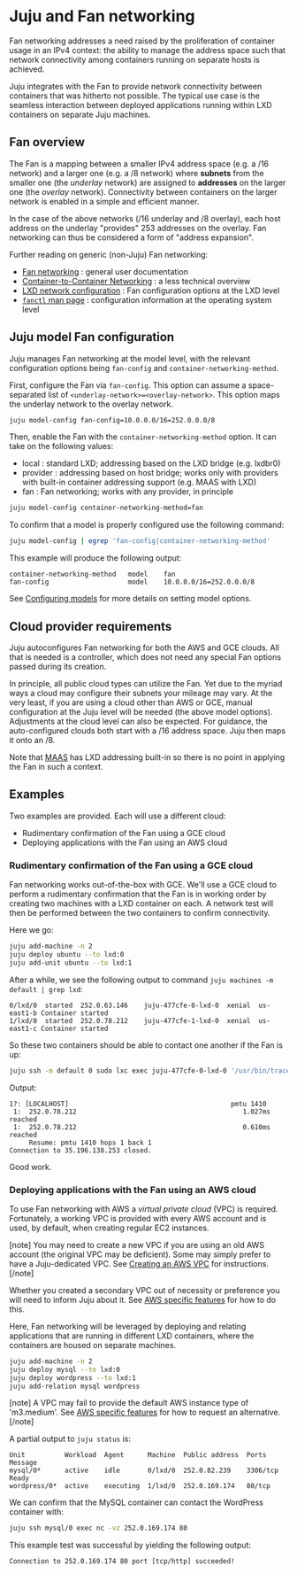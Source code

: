 <!--
Todo:
- bug tracking: https://bugs.launchpad.net/juju/+bug/1733354 (remove constraints Note if no longer required)
- hardcoded: default AWS instance type of 'm3.medium'
- consider a third example: manually configure the Fan with Azure
-->

# Juju and Fan networking

Fan networking addresses a need raised by the proliferation of container usage
in an IPv4 context: the ability to manage the address space such that network
connectivity among containers running on separate hosts is achieved.

Juju integrates with the Fan to provide network connectivity between containers
that was hitherto not possible. The typical use case is the seamless
interaction between deployed applications running within LXD containers on
separate Juju machines.

## Fan overview

The Fan is a mapping between a smaller IPv4 address space (e.g. a /16 network)
and a larger one (e.g. a /8 network) where **subnets** from the smaller one (the
*underlay* network) are assigned to **addresses** on the larger one (the
*overlay* network). Connectivity between containers on the larger network is
enabled in a simple and efficient manner.

In the case of the above networks (/16 underlay and /8 overlay), each host
address on the underlay "provides" 253 addresses on the overlay. Fan networking
can thus be considered a form of "address expansion".

Further reading on generic (non-Juju) Fan networking:

 - [Fan networking][fan-ubuntu-wiki] : general user documentation
 - [Container-to-Container Networking][fan-ubuntu-insights] : a less technical
   overview
 - [LXD network configuration][fan-lxd-config-options] : Fan configuration
   options at the LXD level
 - [`fanctl` man page][fan-fanctl-man-page] : configuration information at the
   operating system level

## Juju model Fan configuration

Juju manages Fan networking at the model level, with the relevant configuration
options being `fan-config` and `container-networking-method`.

First, configure the Fan via `fan-config`. This option can assume a
space-separated list of `<underlay-network>=<overlay-network>`. This option
maps the underlay network to the overlay network.

```bash
juju model-config fan-config=10.0.0.0/16=252.0.0.0/8
```

Then, enable the Fan with the `container-networking-method` option. It can take
on the following values:

 - local : standard LXD; addressing based on the LXD bridge (e.g. lxdbr0)
 - provider : addressing based on host bridge; works only with providers with
   built-in container addressing support (e.g. MAAS with LXD)
 - fan : Fan networking; works with any provider, in principle

```bash
juju model-config container-networking-method=fan
```

To confirm that a model is properly configured use the following command:

```bash
juju model-config | egrep 'fan-config|container-networking-method'
```

This example will produce the following output:

```no-highlight
container-networking-method   model    fan
fan-config                    model    10.0.0.0/16=252.0.0.0/8
```

See [Configuring models][models-config] for more details on setting model
options.

## Cloud provider requirements

Juju autoconfigures Fan networking for both the AWS and GCE clouds. All that
is needed is a controller, which does not need any special Fan options passed
during its creation.

In principle, all public cloud types can utilize the Fan. Yet due to the myriad
ways a cloud may configure their subnets your mileage may vary. At the very
least, if you are using a cloud other than AWS or GCE, manual configuration at
the Juju level will be needed (the above model options). Adjustments at the
cloud level can also be expected. For guidance, the auto-configured clouds both
start with a /16 address space. Juju then maps it onto an /8.

Note that [MAAS][maas-upstream] has LXD addressing built-in so there is no
point in applying the Fan in such a context.

## Examples

Two examples are provided. Each will use a different cloud:

 - Rudimentary confirmation of the Fan using a GCE cloud
 - Deploying applications with the Fan using an AWS cloud

### Rudimentary confirmation of the Fan using a GCE cloud

Fan networking works out-of-the-box with GCE. We'll use a GCE cloud to perform
a rudimentary confirmation that the Fan is in working order by creating two
machines with a LXD container on each. A network test will then be performed
between the two containers to confirm connectivity.

Here we go:

```bash
juju add-machine -n 2
juju deploy ubuntu --to lxd:0
juju add-unit ubuntu --to lxd:1
```

After a while, we see the following output to command
`juju machines -m default | grep lxd`:

```no-highlight
0/lxd/0  started  252.0.63.146    juju-477cfe-0-lxd-0  xenial  us-east1-b Container started
1/lxd/0  started  252.0.78.212    juju-477cfe-1-lxd-0  xenial  us-east1-c Container started
```

So these two containers should be able to contact one another if the Fan is up:

```bash
juju ssh -m default 0 sudo lxc exec juju-477cfe-0-lxd-0 '/usr/bin/tracepath 252.0.78.212'
```

Output:

```no-highlight
1?: [LOCALHOST]                                         pmtu 1410
 1:  252.0.78.212                                          1.027ms reached
 1:  252.0.78.212                                          0.610ms reached
     Resume: pmtu 1410 hops 1 back 1 
Connection to 35.196.138.253 closed.
```

Good work.

### Deploying applications with the Fan using an AWS cloud

To use Fan networking with AWS a *virtual private cloud* (VPC) is required.
Fortunately, a working VPC is provided with every AWS account and is used, by
default, when creating regular EC2 instances.  

[note]
You may need to create a new VPC if you are using an old AWS account (the
original VPC may be deficient). Some may simply prefer to have a
Juju-dedicated VPC. See [Creating an AWS VPC][fan-aws-vpc] for
instructions.
[/note]

Whether you created a secondary VPC out of necessity or preference you will
need to inform Juju about it. See
[AWS specific features][anchor__aws-specific-features] for how to do this.

Here, Fan networking will be leveraged by deploying and relating applications
that are running in different LXD containers, where the containers are housed
on separate machines.

```bash
juju add-machine -n 2
juju deploy mysql --to lxd:0
juju deploy wordpress --to lxd:1
juju add-relation mysql wordpress
```

[note]
A VPC may fail to provide the default AWS instance type of 'm3.medium'. See
[AWS specific features][anchor__aws-specific-features] for how to request
an alternative.
[/note]

A partial output to `juju status` is:

```no-highlight
Unit          Workload  Agent      Machine  Public address  Ports     Message
mysql/0*      active    idle       0/lxd/0  252.0.82.239    3306/tcp  Ready
wordpress/0*  active    executing  1/lxd/0  252.0.169.174   80/tcp
```

We can confirm that the MySQL container can contact the WordPress container
with:

```bash
juju ssh mysql/0 exec nc -vz 252.0.169.174 80
```

This example test was successful by yielding the following output:

```no-highlight
Connection to 252.0.169.174 80 port [tcp/http] succeeded!
```


<!-- LINKS -->

[maas-upstream]: https://maas.io/
[fan-ubuntu-wiki]: https://wiki.ubuntu.com/FanNetworking
[fan-ubuntu-insights]: https://insights.ubuntu.com/2015/06/22/container-to-container-networking-the-bits-have-hit-the-fan/
[fan-lxd-config-options]: https://github.com/lxc/lxd/blob/master/doc/networks.md
[fan-fanctl-man-page]: http://manpages.ubuntu.com/cgi-bin/search.py?q=fanctl
[fan-aws-vpc]: ./charms-fan-aws-vpc.html
[models-config]: ./models-config.html
[anchor__aws-specific-features]: ./help-aws.html#aws-specific-features
